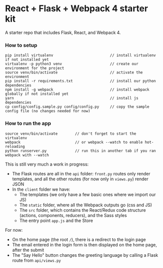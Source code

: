 
# React + Flask + Webpack 4 starter kit

A starter repo that includes Flask, React, and Webpack 4.

### How to setup

```
pip install virtualenv                          // install virtualenv if not installed yet
virtualenv -p python3 venv                      // create our environment for the project
source venv/bin/activate                        // activate the environment
pip install -r requirements.txt                 // install our python dependencies
npm install -g webpack                          // install webpack globally if not installed yet
yarn                                            // install js dependencies
cp config/config.sample.py config/config.py     // copy the sample config file (no changes needed for now)
```

### How to run the app

```
source venv/bin/activate        // don't forget to start the virtualenv
webpack                         // or webpack --watch to enable hot-reloading
python runserver.py             // run this in another tab if you ran webpack with --watch
```

This is still very much a work in progress:
- The Flask routes are all in the `api` folder: `front.py` routes only render templates, and all the other routes (for now only in `views.py`) render JSON
- In the `client` folder we have:
    - The templates (we only have a few basic ones where we import our JS)
    - The `static` folder, where all the Webpack outputs go (css and JS)
    - The `src` folder, which contains the React/Redux code structure (actions, components, reducers), and the Sass styles
    - The entry point `app.js` and the Store

For now:
- On the home page (the root `/`), there is a redirect to the login page
- The email entered in the login form is then displayed on the home page, after the submit
- The "Say Hello" button changes the greeting language by calling a Flask route from `api/views.py`


